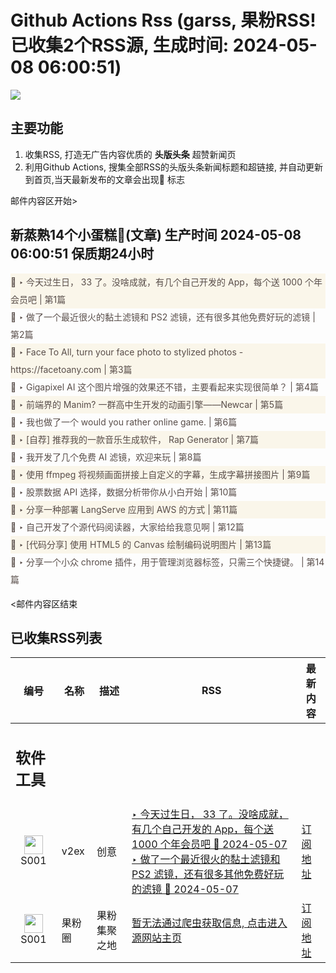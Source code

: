 # Github Actions Rss (garss, 果粉RSS! 已收集2个RSS源, 生成时间: 2024-05-08 06:00:51)

![](https://cdn.jsdelivr.net/gh/xinkeji/garss/_media/ga-rss.png)



## 主要功能
1. 收集RSS, 打造无广告内容优质的 **头版头条** 超赞新闻页
2. 利用Github Actions, 搜集全部RSS的头版头条新闻标题和超链接, 并自动更新到首页,当天最新发布的文章会出现🌈 标志

邮件内容区开始>
<h2>新蒸熟14个小蛋糕🍰(文章) 生产时间 2024-05-08 06:00:51 保质期24小时</h2>

<div style='line-height:3;background-color:#FAF6EA;' ><a href='https://www.v2ex.com/t/1038306#reply278' style="line-height:2;text-decoration:none;display:block;color:#584D49;">🌈 ‣ 今天过生日， 33 了。没啥成就，有几个自己开发的 App，每个送 1000 个年会员吧 | 第1篇</a></div><div style='line-height:3;' ><a href='https://www.v2ex.com/t/1038523#reply1' style="line-height:2;text-decoration:none;display:block;color:#584D49;">🌈 ‣ 做了一个最近很火的黏土滤镜和 PS2 滤镜，还有很多其他免费好玩的滤镜 | 第2篇</a></div><div style='line-height:3;background-color:#FAF6EA;' ><a href='https://www.v2ex.com/t/1038530#reply0' style="line-height:2;text-decoration:none;display:block;color:#584D49;">🌈 ‣ Face To All, turn your face photo to stylized photos - https://facetoany.com | 第3篇</a></div><div style='line-height:3;' ><a href='https://www.v2ex.com/t/1038513#reply2' style="line-height:2;text-decoration:none;display:block;color:#584D49;">🌈 ‣ Gigapixel AI 这个图片增强的效果还不错，主要看起来实现很简单？ | 第4篇</a></div><div style='line-height:3;background-color:#FAF6EA;' ><a href='https://www.v2ex.com/t/1038499#reply10' style="line-height:2;text-decoration:none;display:block;color:#584D49;">🌈 ‣ 前端界的 Manim? 一群高中生开发的动画引擎——Newcar | 第5篇</a></div><div style='line-height:3;' ><a href='https://www.v2ex.com/t/1038508#reply0' style="line-height:2;text-decoration:none;display:block;color:#584D49;">🌈 ‣ 我也做了一个 would you rather online game. | 第6篇</a></div><div style='line-height:3;background-color:#FAF6EA;' ><a href='https://www.v2ex.com/t/1038462#reply3' style="line-height:2;text-decoration:none;display:block;color:#584D49;">🌈 ‣ [自荐] 推荐我的一款音乐生成软件， Rap Generator | 第7篇</a></div><div style='line-height:3;' ><a href='https://www.v2ex.com/t/1038487#reply2' style="line-height:2;text-decoration:none;display:block;color:#584D49;">🌈 ‣ 我开发了几个免费 AI 滤镜，欢迎来玩 | 第8篇</a></div><div style='line-height:3;background-color:#FAF6EA;' ><a href='https://www.v2ex.com/t/1038436#reply3' style="line-height:2;text-decoration:none;display:block;color:#584D49;">🌈 ‣ 使用 ffmpeg 将视频画面拼接上自定义的字幕，生成字幕拼接图片 | 第9篇</a></div><div style='line-height:3;' ><a href='https://www.v2ex.com/t/1038492#reply2' style="line-height:2;text-decoration:none;display:block;color:#584D49;">🌈 ‣ 股票数据 API 选择，数据分析带你从小白开始 | 第10篇</a></div><div style='line-height:3;background-color:#FAF6EA;' ><a href='https://www.v2ex.com/t/1038463#reply0' style="line-height:2;text-decoration:none;display:block;color:#584D49;">🌈 ‣ 分享一种部署 LangServe 应用到 AWS 的方式 | 第11篇</a></div><div style='line-height:3;' ><a href='https://www.v2ex.com/t/1038401#reply22' style="line-height:2;text-decoration:none;display:block;color:#584D49;">🌈 ‣ 自己开发了个源代码阅读器，大家给给我意见啊 | 第12篇</a></div><div style='line-height:3;background-color:#FAF6EA;' ><a href='https://www.v2ex.com/t/1038320#reply4' style="line-height:2;text-decoration:none;display:block;color:#584D49;">🌈 ‣ [代码分享] 使用 HTML5 的 Canvas 绘制编码说明图片 | 第13篇</a></div><div style='line-height:3;' ><a href='https://www.v2ex.com/t/1038288#reply4' style="line-height:2;text-decoration:none;display:block;color:#584D49;">🌈 ‣ 分享一个小众 chrome 插件，用于管理浏览器标签，只需三个快捷键。 | 第14篇</a></div>

<邮件内容区结束

## 已收集RSS列表

| 编号 | 名称 | 描述 | RSS | 最新内容 |
| --- | --- | --- | --- | --- |
| <h2 id="软件工具">软件工具</h2> |  |   |  |  |
| <div id="S001" style="text-align: center;"><img src="https://cdn.jsdelivr.net/gh/zhaoolee/garss/_media/favicon/S001.png" width="30px" style="width:30px;height: auto;"/><br><span>S001</span></div> | v2ex | 创意 | [‣ 今天过生日， 33 了。没啥成就，有几个自己开发的 App，每个送 1000 个年会员吧 🌈 2024-05-07](https://www.v2ex.com/t/1038306#reply278)<br/>[‣ 做了一个最近很火的黏土滤镜和 PS2 滤镜，还有很多其他免费好玩的滤镜 🌈 2024-05-07](https://www.v2ex.com/t/1038523#reply1) | [订阅地址](https://www.v2ex.com/feed/tab/creative.xml) |
| <div id="S001" style="text-align: center;"><img src="https://cdn.jsdelivr.net/gh/zhaoolee/garss/_media/favicon/S001.png" width="30px" style="width:30px;height: auto;"/><br><span>S001</span></div> | 果粉圈 | 果粉集聚之地 | [暂无法通过爬虫获取信息, 点击进入源网站主页](https://g0f.cn) | [订阅地址](https://g0f.cn/rss.xml) |



